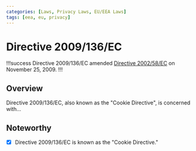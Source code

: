 ```yaml
---
categories: [Laws, Privacy Laws, EU/EEA Laws]
tags: [eea, eu, privacy]
---
```


# Directive 2009/136/EC

!!!success
Directive 2009/136/EC amended [Directive 2002/58/EC](/laws/directive-2002-58-ec.md) on November 25, 2009.
!!!

## Overview

Directive 2009/136/EC, also known as the "Cookie Directive", is concerned with...

## Noteworthy

- [x] Directive 2009/136/EC is known as the "Cookie Directive."